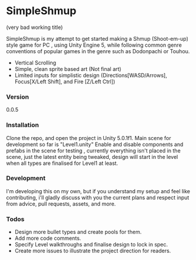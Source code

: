 # SimpleShmup 
(very bad working title)

SimpleShmup is my attempt to get started making a Shmup (Shoot-em-up) style game for PC , using Unity Engine 5,
while following common genre conventions of popular games in the genre such as Dodonpachi or Touhou.

  - Vertical Scrolling
  - Simple, clean sprite based art (Not final art)
  - Limited inputs for simplistic design (Directions[WASD/Arrows], Focus[X/Left Shift], and Fire [Z/Left Ctrl])

### Version
0.0.5

### Installation

Clone the repo, and open the project in Unity 5.0.1f1.
Main scene for development so far is "Level1.unity"
Enable and disable components and prefabs in the scene for testing , currently everything isn't placed in the scene, just the latest entity being tweaked, design will start in the level when all types are finalised for Level1 at least.

### Development

I'm developing this on my own, but if you understand my setup and feel like contributing, i'll gladly discuss with you the current plans and respect input from advice, pull requests, assets, and more.

### Todos

 - Design more bullet types and create pools for them.
 - Add more code comments.
 - Specify Level walkthroughs and finalise design to lock in spec.
 - Create more issues to illustrate the project direction for readers.
